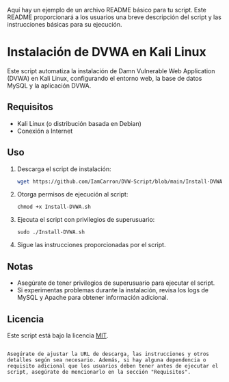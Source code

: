Aquí hay un ejemplo de un archivo README básico para tu script. Este README proporcionará a los usuarios una breve descripción del script y las instrucciones básicas para su ejecución.

# Instalación de DVWA en Kali Linux

Este script automatiza la instalación de Damn Vulnerable Web Application (DVWA) en Kali Linux, configurando el entorno web, la base de datos MySQL y la aplicación DVWA.

## Requisitos

- Kali Linux (o distribución basada en Debian)
- Conexión a Internet

## Uso

1. Descarga el script de instalación:

   ```bash
   wget https://github.com/IamCarron/DVW-Script/blob/main/Install-DVWA.sh
   ```

2. Otorga permisos de ejecución al script:

   ```
   chmod +x Install-DVWA.sh
   ```

3. Ejecuta el script con privilegios de superusuario:

   ```
   sudo ./Install-DVWA.sh
   ```

4. Sigue las instrucciones proporcionadas por el script.

## Notas

- Asegúrate de tener privilegios de superusuario para ejecutar el script.
- Si experimentas problemas durante la instalación, revisa los logs de MySQL y Apache para obtener información adicional.

## Licencia

Este script está bajo la licencia [MIT](LICENSE).
```

Asegúrate de ajustar la URL de descarga, las instrucciones y otros detalles según sea necesario. Además, si hay alguna dependencia o requisito adicional que los usuarios deben tener antes de ejecutar el script, asegúrate de mencionarlo en la sección "Requisitos".
